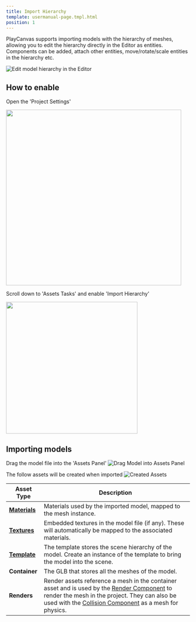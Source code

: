 ```yaml
---
title: Import Hierarchy
template: usermanual-page.tmpl.html
position: 1
---
```


PlayCanvas supports importing models with the hierarchy of meshes, allowing you to edit the hierarchy directly in the Editor as entities. Components can be added, attach other entities, move/rotate/scale entities in the hierarchy etc.

![Edit model hierarchy in the Editor][edit_hierarchy_gif]

## How to enable

Open the 'Project Settings'

<img src="/images/user-manual/assets/import-pipeline/import-hierarchy/project-settings.png" width="480px">

Scroll down to 'Assets Tasks' and enable 'Import Hierarchy'

<img src="/images/user-manual/assets/import-pipeline/import-hierarchy/asset-tasks.png" width="360px">

## Importing models

Drag the model file into the 'Assets Panel'
![Drag Model into Assets Panel][import_model_gif]

The follow assets will be created when imported
![Created Assets][created_assets_img]

| Asset Type | Description |
|------------|-------------|
| **[Materials][material_asset]** | Materials used by the imported model, mapped to the mesh instance. |
| **[Textures][texture_asset]** | Embedded textures in the model file (if any). These will automatically be mapped to the associated materials. |
| **[Template][template_asset]** | The template stores the scene hierarchy of the model. Create an instance of the template to bring the model into the scene. |
| **Container** | The GLB that stores all the meshes of the model. |
| **Renders** | Render assets reference a mesh in the container asset and is used by the [Render Component][render_component] to render the mesh in the project. They can also be used with the [Collision Component][collision_component] as a mesh for physics. |


[edit_hierarchy_gif]: /images/user-manual/assets/import-pipeline/import-hierarchy/edit-hierarchy.gif
[import_model_gif]: /images/user-manual/assets/import-pipeline/import-hierarchy/import-model.gif
[created_assets_img]: /images/user-manual/assets/import-pipeline/import-hierarchy/created-assets.png
[material_asset]: /user-manual/assets/physical-material/
[texture_asset]: /user-manual/assets/textures/
[template_asset]: /user-manual/templates/
[render_component]: /api/pc.RenderComponent.html
[collision_component]: /api/pc.CollisionComponent.html

